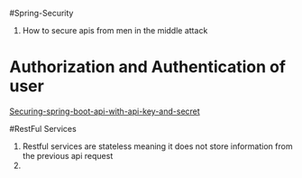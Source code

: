 #Spring-Security

1. How to secure apis from men in the middle attack



# Authorization and Authentication of user

[Securing-spring-boot-api-with-api-key-and-secret](https://www.geeksforgeeks.org/securing-spring-boot-api-with-api-key-and-secret/)

#RestFul Services

1. Restful services are stateless meaning it does not store information
   from the previous api request
2. 
